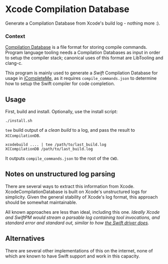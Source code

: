 # Xcode Compilation Database

Generate a Compilation Database from Xcode's build log - nothing more :).

### Context

[Compilation Database](https://clang.llvm.org/docs/JSONCompilationDatabase.html) is a file
format for storing compile commands.
Program language tooling needs a Compilation Databases as input in order to
setup the compiler stack; canonical uses of this format are LibTooling and
clang-c.

This program is mainly used to generate a _Swift_ Compilation Database for
usage in [iCompleteMe](https://github.com/jerrymarino/iCompleteMe), as it
requires `compile_commands.json` to determine how to setup the Swift compiler
for code completion.

## Usage

First, build and install. Optionally, use the install script:

```
./install.sh
```

`tee` build output of a *clean build* to a log, and pass the result to
`XCCompilationDB`.

```
xcodebuild .... | tee /path/to/last_build.log
XCCompilationDB /path/to/last_build.log
```

It outputs `compile_commands.json` to the root of the `CWD`.

## Notes on unstructured log parsing

There are several ways to extract this information from Xcode.
XcodeCompilationDatabase is built on Xcode's unstructured logs for simplicity.
Given the general stability of Xcode's log format, this approach should be
somewhat maintainable.

All known approaches are less than ideal, including this one. *Ideally Xcode
and SwiftPM would stream a parsable log containing tool invocations, and
standard error and standard out, similar to how [the Swift driver
does](https://github.com/apple/swift/blob/master/docs/DriverParseableOutput.rst).*

## Alternatives

There are several other implementations of this on the internet, none of which
are known to have Swift support and work in this capacity.

